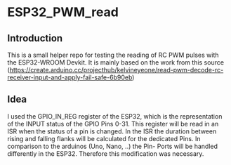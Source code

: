 # ESP32_PWM_read

## Introduction
This is a small helper repo for testing the reading of RC PWM pulses with the ESP32-WROOM Devkit. It is mainly based on the work from this source
(https://create.arduino.cc/projecthub/kelvineyeone/read-pwm-decode-rc-receiver-input-and-apply-fail-safe-6b90eb) 

## Idea
I used the GPIO_IN_REG register of the ESP32, which is the representation of the INPUT status of the GPIO Pins 0-31. This register will be read in an ISR when the status of a pin is changed. In the ISR the duration between rising and falling flanks will be calculated for the dedicated Pins. In comparison to the arduinos (Uno, Nano, ..) the Pin- Ports will be handled differently in the ESP32. Therefore this modification was necessary.